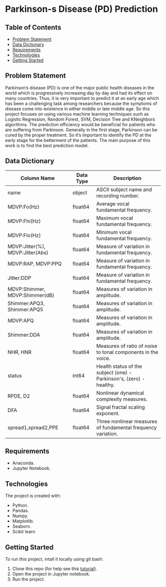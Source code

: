 # Parkinson-s Disease (PD) Prediction

## Table of Contents
- [Problem Statement](#Problem-Statement)
- [Data Dictionary](#Data-Dictionay)
- [Requirements](#Requirements)
- [Technologies](#Technologies)
- [Getting Started](#Getting-Started)

## Problem Statement
Parkinson’s disease (PD) is one of the major public health diseases in the world which is progressively increasing day by day and had its effect on many countries. Thus, it is very important to predict it at an early age which has been a challenging task among researchers because the symptoms of disease come into existence in either middle or late middle age. So this project focuses on using various machine learning techniques such as Logistic Regression, Random Forest, SVM, Decision Tree and KNeighbors algorithms. The prediction efficiency would be beneficial for patients who are suffering from Parkinson. Generally in the first stage, Parkinson can be cured by the proper treatment. So it‘s important to identify the PD at the early stage for the betterment of the patients. The main purpose of this work is to find the best prediction model.

## Data Dictionary
| Column Name| Data Type | Description |
| --- | --- | --- |
| name | object | ASCII subject name and recording number. |
| MDVP:Fo(Hz) | float64 | Average vocal fundamental frequency.|
| MDVP:Fhi(Hz) | float64 | Maximum vocal fundamental frequency. |
| MDVP:Flo(Hz) | float64 | Minimum vocal fundamental frequency. |
| MDVP:Jitter(%), MDVP:Jitter(Abs) | float64 | Measure of variation in fundamental frequency. |
| MDVP:RAP, MDVP:PPQ  | float64 | Measure of variation in fundamental frequency. |
| Jitter:DDP | float64 | Measure of variation in fundamental frequency. |
| MDVP:Shimmer, MDVP:Shimmer(dB) | float64 | Measures of variation in amplitude. |
| Shimmer:APQ3, Shimmer:APQ5 | float64 | Measures of variation in amplitude. |
| MDVP:APQ | float64 | Measures of variation in amplitude. |
| Shimmer:DDA | float64 | Measures of variation in amplitude. |
| NHR, HNR | float64 | Measures of ratio of noise to tonal components in the voice. |
| status | int64 | Health status of the subject (one) - Parkinson's, (zero) - healthy. |
| RPDE, D2 | float64 | Nonlinear dynamical complexity measures. |
| DFA | float64 | Signal fractal scaling exponent. |
| spread1,spread2,PPE | float64 | Three nonlinear measures of fundamental frequency variation. | 

## Requirements
- Anaconda.
- Jupyter Notebook.

## Technologies
The project is created with:
- Python.
- Pandas.
- Numpy.
- Matplotlib.
- Seaborn.
- Scikit learn

## Getting Started
To run this project, intall it locally using git bash:
1. Clone this repo (for help see this [tutorial](https://docs.github.com/en/github/creating-cloning-and-archiving-repositories/cloning-a-repository)).
2. Open the project in Jupyter notebook.
3. Run the project.
